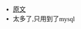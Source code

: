 <span  style="font-family: Simsun,serif; font-size: 17px; ">

- [原文](http://www.ruanyifeng.com/blog/2016/03/systemd-tutorial-commands.html)
- 太多了,只用到了mysql

</span>